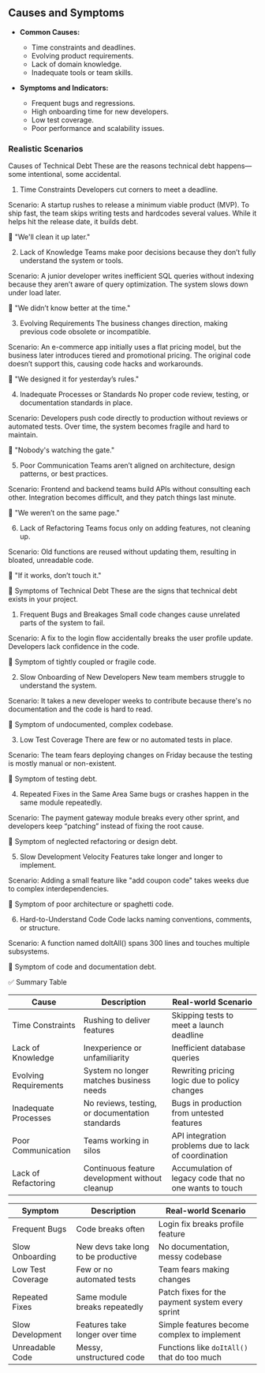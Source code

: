 ## Causes and Symptoms
- **Common Causes:**
  - Time constraints and deadlines.
  - Evolving product requirements.
  - Lack of domain knowledge.
  - Inadequate tools or team skills.

- **Symptoms and Indicators:**
  - Frequent bugs and regressions.
  - High onboarding time for new developers.
  - Low test coverage.
  - Poor performance and scalability issues.

 ### Realistic Scenarios 
 Causes of Technical Debt
These are the reasons technical debt happens—some intentional, some accidental.

1. Time Constraints
Developers cut corners to meet a deadline.

Scenario:
A startup rushes to release a minimum viable product (MVP). To ship fast, the team skips writing tests and hardcodes several values. While it helps hit the release date, it builds debt.

🧠 "We'll clean it up later."

2. Lack of Knowledge
Teams make poor decisions because they don’t fully understand the system or tools.

Scenario:
A junior developer writes inefficient SQL queries without indexing because they aren’t aware of query optimization. The system slows down under load later.

🧠 "We didn’t know better at the time."

3. Evolving Requirements
The business changes direction, making previous code obsolete or incompatible.

Scenario:
An e-commerce app initially uses a flat pricing model, but the business later introduces tiered and promotional pricing. The original code doesn’t support this, causing code hacks and workarounds.

🧠 "We designed it for yesterday’s rules."

4. Inadequate Processes or Standards
No proper code review, testing, or documentation standards in place.

Scenario:
Developers push code directly to production without reviews or automated tests. Over time, the system becomes fragile and hard to maintain.

🧠 "Nobody's watching the gate."

5. Poor Communication
Teams aren’t aligned on architecture, design patterns, or best practices.

Scenario:
Frontend and backend teams build APIs without consulting each other. Integration becomes difficult, and they patch things last minute.

🧠 "We weren’t on the same page."

6. Lack of Refactoring
Teams focus only on adding features, not cleaning up.

Scenario:
Old functions are reused without updating them, resulting in bloated, unreadable code.

🧠 "If it works, don’t touch it."

🧩 Symptoms of Technical Debt
These are the signs that technical debt exists in your project.

1. Frequent Bugs and Breakages
Small code changes cause unrelated parts of the system to fail.

Scenario:
A fix to the login flow accidentally breaks the user profile update. Developers lack confidence in the code.

🚨 Symptom of tightly coupled or fragile code.

2. Slow Onboarding of New Developers
New team members struggle to understand the system.

Scenario:
It takes a new developer weeks to contribute because there's no documentation and the code is hard to read.

🚨 Symptom of undocumented, complex codebase.

3. Low Test Coverage
There are few or no automated tests in place.

Scenario:
The team fears deploying changes on Friday because the testing is mostly manual or non-existent.

🚨 Symptom of testing debt.

4. Repeated Fixes in the Same Area
Same bugs or crashes happen in the same module repeatedly.

Scenario:
The payment gateway module breaks every other sprint, and developers keep “patching” instead of fixing the root cause.

🚨 Symptom of neglected refactoring or design debt.

5. Slow Development Velocity
Features take longer and longer to implement.

Scenario:
Adding a small feature like "add coupon code" takes weeks due to complex interdependencies.

🚨 Symptom of poor architecture or spaghetti code.

6. Hard-to-Understand Code
Code lacks naming conventions, comments, or structure.

Scenario:
A function named doItAll() spans 300 lines and touches multiple subsystems.

🚨 Symptom of code and documentation debt.

✅ Summary Table

| Cause                 | Description                                     | Real-world Scenario                                    |
| --------------------- | ----------------------------------------------- | ------------------------------------------------------ |
| Time Constraints      | Rushing to deliver features                     | Skipping tests to meet a launch deadline               |
| Lack of Knowledge     | Inexperience or unfamiliarity                   | Inefficient database queries                           |
| Evolving Requirements | System no longer matches business needs         | Rewriting pricing logic due to policy changes          |
| Inadequate Processes  | No reviews, testing, or documentation standards | Bugs in production from untested features              |
| Poor Communication    | Teams working in silos                          | API integration problems due to lack of coordination   |
| Lack of Refactoring   | Continuous feature development without cleanup  | Accumulation of legacy code that no one wants to touch |


| Symptom           | Description                         | Real-world Scenario                             |
| ----------------- | ----------------------------------- | ----------------------------------------------- |
| Frequent Bugs     | Code breaks often                   | Login fix breaks profile feature                |
| Slow Onboarding   | New devs take long to be productive | No documentation, messy codebase                |
| Low Test Coverage | Few or no automated tests           | Team fears making changes                       |
| Repeated Fixes    | Same module breaks repeatedly       | Patch fixes for the payment system every sprint |
| Slow Development  | Features take longer over time      | Simple features become complex to implement     |
| Unreadable Code   | Messy, unstructured code            | Functions like `doItAll()` that do too much     |


